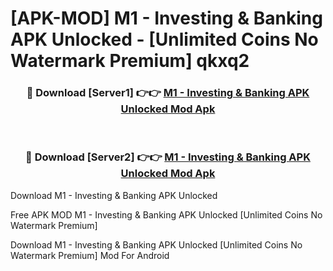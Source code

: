 # [APK-MOD] M1 - Investing & Banking APK Unlocked - [Unlimited Coins No Watermark Premium] qkxq2



<div align="center">
<h3>🔴 Download [Server1] 👉👉 <a href="https://momento.my/?title=M1_-_Investing_&_Banking_APK_Unlocked">M1 - Investing & Banking APK Unlocked Mod Apk</a></h3><br>

<h3>🔴 Download [Server2] 👉👉 <a href="https://momento.my/?title=M1_-_Investing_&_Banking_APK_Unlocked">M1 - Investing & Banking APK Unlocked Mod Apk</a></h3>
</div>



Download M1 - Investing & Banking APK Unlocked 

Free APK MOD M1 - Investing & Banking APK Unlocked [Unlimited Coins No Watermark Premium]

Download M1 - Investing & Banking APK Unlocked [Unlimited Coins No Watermark Premium] Mod For Android
